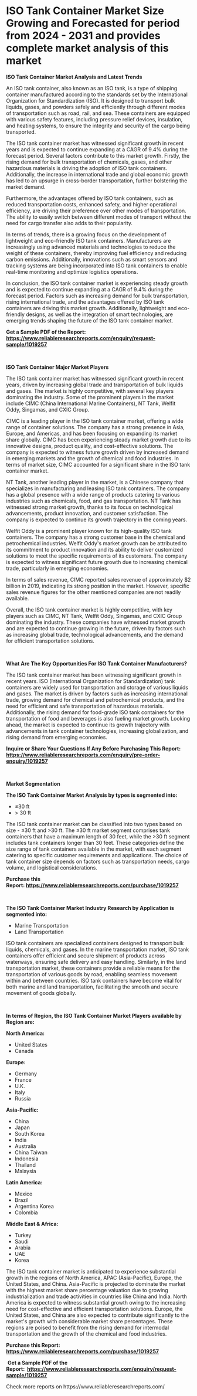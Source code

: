 <p><h1>ISO Tank Container Market Size Growing and Forecasted for period from 2024 - 2031 and provides complete market analysis of this market</h1></p><p><strong>ISO Tank Container Market Analysis and Latest Trends</strong></p>
<p><p>An ISO tank container, also known as an ISO tank, is a type of shipping container manufactured according to the standards set by the International Organization for Standardization (ISO). It is designed to transport bulk liquids, gases, and powders safely and efficiently through different modes of transportation such as road, rail, and sea. These containers are equipped with various safety features, including pressure relief devices, insulation, and heating systems, to ensure the integrity and security of the cargo being transported.</p><p>The ISO tank container market has witnessed significant growth in recent years and is expected to continue expanding at a CAGR of 9.4% during the forecast period. Several factors contribute to this market growth. Firstly, the rising demand for bulk transportation of chemicals, gases, and other hazardous materials is driving the adoption of ISO tank containers. Additionally, the increase in international trade and global economic growth has led to an upsurge in cross-border transportation, further bolstering the market demand.</p><p>Furthermore, the advantages offered by ISO tank containers, such as reduced transportation costs, enhanced safety, and higher operational efficiency, are driving their preference over other modes of transportation. The ability to easily switch between different modes of transport without the need for cargo transfer also adds to their popularity.</p><p>In terms of trends, there is a growing focus on the development of lightweight and eco-friendly ISO tank containers. Manufacturers are increasingly using advanced materials and technologies to reduce the weight of these containers, thereby improving fuel efficiency and reducing carbon emissions. Additionally, innovations such as smart sensors and tracking systems are being incorporated into ISO tank containers to enable real-time monitoring and optimize logistics operations.</p><p>In conclusion, the ISO tank container market is experiencing steady growth and is expected to continue expanding at a CAGR of 9.4% during the forecast period. Factors such as increasing demand for bulk transportation, rising international trade, and the advantages offered by ISO tank containers are driving this market growth. Additionally, lightweight and eco-friendly designs, as well as the integration of smart technologies, are emerging trends shaping the future of the ISO tank container market.</p></p>
<p><strong>Get a Sample PDF of the Report:&nbsp; <a href="https://www.reliableresearchreports.com/enquiry/request-sample/1019257">https://www.reliableresearchreports.com/enquiry/request-sample/1019257</a></strong></p>
<p>&nbsp;</p>
<p><strong>ISO Tank Container Major Market Players</strong></p>
<p><p>The ISO tank container market has witnessed significant growth in recent years, driven by increasing global trade and transportation of bulk liquids and gases. The market is highly competitive, with several key players dominating the industry. Some of the prominent players in the market include CIMC (China International Marine Containers), NT Tank, Welfit Oddy, Singamas, and CXIC Group.</p><p>CIMC is a leading player in the ISO tank container market, offering a wide range of container solutions. The company has a strong presence in Asia, Europe, and Americas, and has been focusing on expanding its market share globally. CIMC has been experiencing steady market growth due to its innovative designs, product quality, and cost-effective solutions. The company is expected to witness future growth driven by increased demand in emerging markets and the growth of chemical and food industries. In terms of market size, CIMC accounted for a significant share in the ISO tank container market.</p><p>NT Tank, another leading player in the market, is a Chinese company that specializes in manufacturing and leasing ISO tank containers. The company has a global presence with a wide range of products catering to various industries such as chemicals, food, and gas transportation. NT Tank has witnessed strong market growth, thanks to its focus on technological advancements, product innovation, and customer satisfaction. The company is expected to continue its growth trajectory in the coming years.</p><p>Welfit Oddy is a prominent player known for its high-quality ISO tank containers. The company has a strong customer base in the chemical and petrochemical industries. Welfit Oddy's market growth can be attributed to its commitment to product innovation and its ability to deliver customized solutions to meet the specific requirements of its customers. The company is expected to witness significant future growth due to increasing chemical trade, particularly in emerging economies.</p><p>In terms of sales revenue, CIMC reported sales revenue of approximately $2 billion in 2019, indicating its strong position in the market. However, specific sales revenue figures for the other mentioned companies are not readily available.</p><p>Overall, the ISO tank container market is highly competitive, with key players such as CIMC, NT Tank, Welfit Oddy, Singamas, and CXIC Group dominating the industry. These companies have witnessed market growth and are expected to continue growing in the future, driven by factors such as increasing global trade, technological advancements, and the demand for efficient transportation solutions.</p></p>
<p>&nbsp;</p>
<p><strong>What Are The Key Opportunities For ISO Tank Container Manufacturers?</strong></p>
<p><p>The ISO tank container market has been witnessing significant growth in recent years. ISO (International Organization for Standardization) tank containers are widely used for transportation and storage of various liquids and gases. The market is driven by factors such as increasing international trade, growing demand for chemical and petrochemical products, and the need for efficient and safe transportation of hazardous materials. Additionally, the rising demand for food-grade ISO tank containers for the transportation of food and beverages is also fueling market growth. Looking ahead, the market is expected to continue its growth trajectory with advancements in tank container technologies, increasing globalization, and rising demand from emerging economies.</p></p>
<p><strong>Inquire or Share Your Questions If Any Before Purchasing This Report: <a href="https://www.reliableresearchreports.com/enquiry/pre-order-enquiry/1019257">https://www.reliableresearchreports.com/enquiry/pre-order-enquiry/1019257</a></strong></p>
<p>&nbsp;</p>
<p><strong>Market Segmentation</strong></p>
<p><strong>The ISO Tank Container Market Analysis by types is segmented into:</strong></p>
<p><ul><li>≤30 ft</li><li>> 30 ft</li></ul></p>
<p><p>The ISO tank container market can be classified into two types based on size - ≤30 ft and >30 ft. The ≤30 ft market segment comprises tank containers that have a maximum length of 30 feet, while the >30 ft segment includes tank containers longer than 30 feet. These categories define the size range of tank containers available in the market, with each segment catering to specific customer requirements and applications. The choice of tank container size depends on factors such as transportation needs, cargo volume, and logistical considerations.</p></p>
<p><strong>Purchase this Report:&nbsp;<a href="https://www.reliableresearchreports.com/purchase/1019257">https://www.reliableresearchreports.com/purchase/1019257</a></strong></p>
<p>&nbsp;</p>
<p><strong>The ISO Tank Container Market Industry Research by Application is segmented into:</strong></p>
<p><ul><li>Marine Transportation</li><li>Land Transportation</li></ul></p>
<p><p>ISO tank containers are specialized containers designed to transport bulk liquids, chemicals, and gases. In the marine transportation market, ISO tank containers offer efficient and secure shipment of products across waterways, ensuring safe delivery and easy handling. Similarly, in the land transportation market, these containers provide a reliable means for the transportation of various goods by road, enabling seamless movement within and between countries. ISO tank containers have become vital for both marine and land transportation, facilitating the smooth and secure movement of goods globally.</p></p>
<p>&nbsp;</p>
<p><strong>In terms of Region, the ISO Tank Container Market Players available by Region are:</strong></p>
<p>
    <p> <strong> North America: </strong>
        <ul>
            <li>United States</li>
            <li>Canada</li>
        </ul>
        </p> 
    <p> <strong> Europe: </strong>
        <ul>
            <li>Germany</li>
            <li>France</li>
            <li>U.K.</li>
            <li>Italy</li>
            <li>Russia</li>
        </ul>
        </p> 
    <p> <strong> Asia-Pacific: </strong>
        <ul>
            <li>China</li>
            <li>Japan</li>
            <li>South Korea</li>
            <li>India</li>
            <li>Australia</li>
            <li>China Taiwan</li>
            <li>Indonesia</li>
            <li>Thailand</li>
            <li>Malaysia</li>
        </ul>
        </p> 
    <p> <strong> Latin America: </strong>
        <ul>
            <li>Mexico</li>
            <li>Brazil</li>
            <li>Argentina Korea</li>
            <li>Colombia</li>
        </ul>
        </p> 
    <p> <strong> Middle East & Africa: </strong>
        <ul>
            <li>Turkey</li>
            <li>Saudi</li>
            <li>Arabia</li>
            <li>UAE</li>
            <li>Korea</li>
        </ul>
    </p>
    </p>
<p><p>The ISO tank container market is anticipated to experience substantial growth in the regions of North America, APAC (Asia-Pacific), Europe, the United States, and China. Asia-Pacific is projected to dominate the market with the highest market share percentage valuation due to growing industrialization and trade activities in countries like China and India. North America is expected to witness substantial growth owing to the increasing need for cost-effective and efficient transportation solutions. Europe, the United States, and China are also expected to contribute significantly to the market's growth with considerable market share percentages. These regions are poised to benefit from the rising demand for intermodal transportation and the growth of the chemical and food industries.</p></p>
<p><strong>Purchase this Report: <a href="https://www.reliableresearchreports.com/purchase/1019257">https://www.reliableresearchreports.com/purchase/1019257</a></strong></p>
<p>&nbsp;<strong>Get a Sample PDF of the Report:&nbsp;&nbsp;<a href="https://www.reliableresearchreports.com/enquiry/request-sample/1019257">https://www.reliableresearchreports.com/enquiry/request-sample/1019257</a></strong></p>
<p><strong></strong></p>
<p>Check more reports on https://www.reliableresearchreports.com/</p>